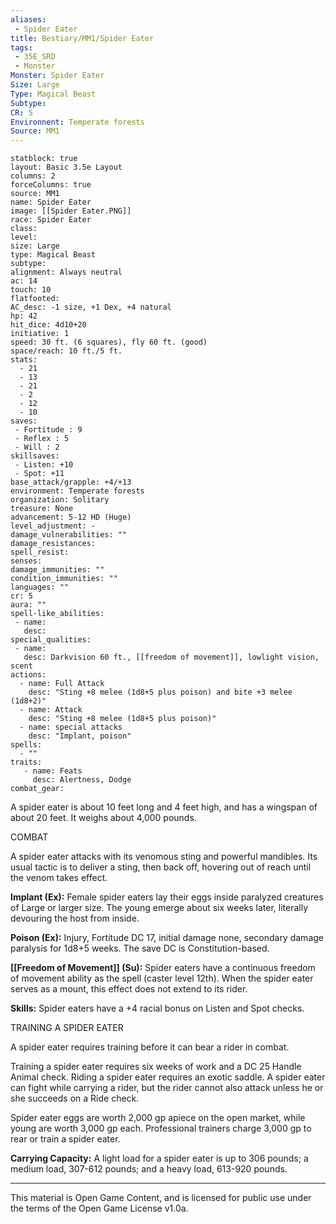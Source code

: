 ```yaml
---
aliases:
 - Spider Eater
title: Bestiary/MM1/Spider Eater
tags: 
 - 35E_SRD
 - Monster
Monster: Spider Eater
Size: Large
Type: Magical Beast
Subtype: 
CR: 5
Environnent: Temperate forests
Source: MM1
---
```


```statblock
statblock: true
layout: Basic 3.5e Layout
columns: 2
forceColumns: true
source: MM1 
name: Spider Eater
image: [[Spider Eater.PNG]]
race: Spider Eater
class: 
level: 
size: Large
type: Magical Beast
subtype: 
alignment: Always neutral
ac: 14
touch: 10
flatfooted: 
AC_desc: -1 size, +1 Dex, +4 natural
hp: 42
hit_dice: 4d10+20
initiative: 1
speed: 30 ft. (6 squares), fly 60 ft. (good)
space/reach: 10 ft./5 ft.
stats:
  - 21
  - 13
  - 21
  - 2
  - 12
  - 10
saves:
 - Fortitude : 9
 - Reflex : 5
 - Will : 2
skillsaves:
 - Listen: +10
 - Spot: +11
base_attack/grapple: +4/+13
environment: Temperate forests
organization: Solitary
treasure: None
advancement: 5-12 HD (Huge)
level_adjustment: -
damage_vulnerabilities: ""
damage_resistances: 
spell_resist: 
senses: 
damage_immunities: ""
condition_immunities: ""
languages: ""
cr: 5
aura: ""
spell-like_abilities:
 - name: 
   desc: 
special_qualities:
 - name:
   desc: Darkvision 60 ft., [[freedom of movement]], lowlight vision, scent
actions:
  - name: Full Attack
    desc: "Sting +8 melee (1d8+5 plus poison) and bite +3 melee (1d8+2)"
  - name: Attack
    desc: "Sting +8 melee (1d8+5 plus poison)"
  - name: special attacks
    desc: "Implant, poison"
spells:
  - ""
traits:
   - name: Feats
     desc: Alertness, Dodge
combat_gear:  
```


A spider eater is about 10 feet long and 4 feet high, and has a wingspan of about 20 feet. It weighs about 4,000 pounds.

COMBAT

A spider eater attacks with its venomous sting and powerful mandibles. Its usual tactic is to deliver a sting, then back off, hovering out of reach until the venom takes effect.


**Implant (Ex):** Female spider eaters lay their eggs inside paralyzed creatures of Large or larger size. The young emerge about six weeks later, literally devouring the host from inside.


**Poison (Ex):** Injury, Fortitude DC 17, initial damage none, secondary damage paralysis for 1d8+5 weeks. The save DC is Constitution-based.


**[[Freedom of Movement]] (Su):** Spider eaters have a continuous freedom of movement ability as the spell (caster level 12th). When the spider eater serves as a mount, this effect does not extend to its rider.


**Skills:** Spider eaters have a +4 racial bonus on Listen and Spot checks.

TRAINING A SPIDER EATER

A spider eater requires training before it can bear a rider in combat.

Training a spider eater requires six weeks of work and a DC 25 Handle Animal check. Riding a spider eater requires an exotic saddle. A spider eater can fight while carrying a rider, but the rider cannot also attack unless he or she succeeds on a Ride check.

Spider eater eggs are worth 2,000 gp apiece on the open market, while young are worth 3,000 gp each. Professional trainers charge 3,000 gp to rear or train a spider eater.


**Carrying Capacity:** A light load for a spider eater is up to 306 pounds; a medium load, 307-612 pounds; and a heavy load, 613-920 pounds.

---

This material is Open Game Content, and is licensed for public use under the terms of the Open Game License v1.0a.
